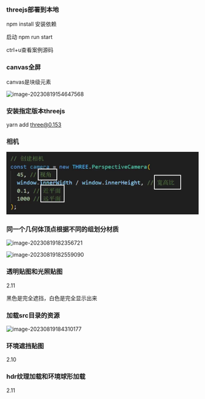 ###  threejs部署到本地

npm install 安装依赖

启动 npm run start



ctrl+u查看案例源码

### canvas全屏

canvas是块级元素

![image-20230819154647568](../../assests/image-20230819154647568.png)

### 安装指定版本threejs

yarn add three@0.153

### 相机

![image-20240223162939937](img/image-20240223162939937.png)



### 同一个几何体顶点根据不同的组划分材质

![image-20230819182356721](../../assests/image-20230819182356721.png)

![image-20230819182559090](../../assests/image-20230819182559090.png)

### 透明贴图和光照贴图

2.11

黑色是完全遮挡，白色是完全显示出来

### 加载src目录的资源

![image-20230819184310177](../../assests/image-20230819184310177.png)

### 环境遮挡贴图

2.10

### hdr纹理加载和环境球形加载

2.11